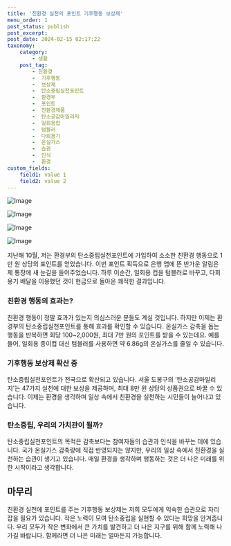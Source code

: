 ```yaml
---
title: '친환경 실천의 포인트 기후행동 보상제'
menu_order: 1
post_status: publish
post_excerpt: 
post_date: 2024-02-15 02:17:22
taxonomy:
    category:
        - 생활
    post_tag:
        - 친환경
        -  기후행동
        -  보상제
        -  탄소중립실천포인트
        -  환경부
        -  포인트
        -  친환경제품
        -  탄소공감마일리지
        -  일회용컵
        -  텀블러
        -  다회용기
        -  온실가스
        -  습관
        -  인식
        -  환경
custom_fields:
    field1: value 1
    field2: value 2
---
```


![Image](https://imgnews.pstatic.net/image/469/2024/02/14/0000785241_001_20240214093901492.jpeg?type=w647)

![Image](https://imgnews.pstatic.net/image/469/2024/02/14/0000785241_002_20240214093901521.jpg?type=w647)

![Image](https://imgnews.pstatic.net/image/469/2024/02/14/0000785241_003_20240214093901553.jpg?type=w647)

![Image](https://imgnews.pstatic.net/image/469/2024/02/14/0000785241_004_20240214093901586.jpg?type=w647)

지난해 10월, 저는 환경부의 탄소중립실천포인트에 가입하여 소소한 친환경 행동으로 1만 원 상당의 포인트를 얻었습니다. 이번 포인트 획득으로 은행 앱에 뜬 반가운 알림은 제 통장에 새 눈길을 들어주었습니다. 하루 이순간, 일회용 컵을 텀블러로 바꾸고, 다회용기 배달을 이용했던 것이 현금으로 돌아온 쾌적한 결과입니다.
### 친환경 행동의 효과는?
친환경 행동이 정말 효과가 있는지 의심스러운 분들도 계실 것입니다. 하지만 이제는 환경부의 탄소중립실천포인트를 통해 효과를 확인할 수 있습니다. 온실가스 감축을 돕는 행동을 반복하면 회당 100~2,000원, 최대 7만 원의 포인트를 받을 수 있는데요. 예를 들어, 일회용 종이컵 대신 텀블러를 사용하면 약 6.86g의 온실가스를 줄일 수 있습니다.
### 기후행동 보상제 확산 중
탄소중립실천포인트가 전국으로 확산되고 있습니다. 서울 도봉구의 '탄소공감마일리지'는 47가지 실천에 대한 보상을 제공하며, 최대 8만 원 상당의 상품권으로 바꿀 수 있습니다. 이제는 환경을 생각하며 일상 속에서 친환경을 실천하는 시민들이 늘어나고 있습니다. 
### 탄소중립, 우리의 가치관이 될까?
탄소중립실천포인트의 목적은 감축보다는 참여자들의 습관과 인식을 바꾸는 데에 있습니다. 국가 온실가스 감축량에 직접 반영되지는 않지만, 우리의 일상 속에서 친환경을 실천하는 습관이 생기고 있습니다. 매일 환경을 생각하며 행동하는 것은 더 나은 미래를 위한 시작이라고 생각합니다.
## 마무리
친환경 실천에 포인트를 주는 기후행동 보상제는 저희 모두에게 익숙한 습관으로 자리 잡을 필요가 있습니다. 작은 노력이 모여 탄소중립을 실현할 수 있다는 희망을 안겨줍니다. 우리 모두가 작은 변화에서 큰 가치를 발견하고 더 나은 지구를 위해 함께 노력해 나가길 바랍니다. 함께라면 더 나은 미래는 얼마든지 가능합니다.
